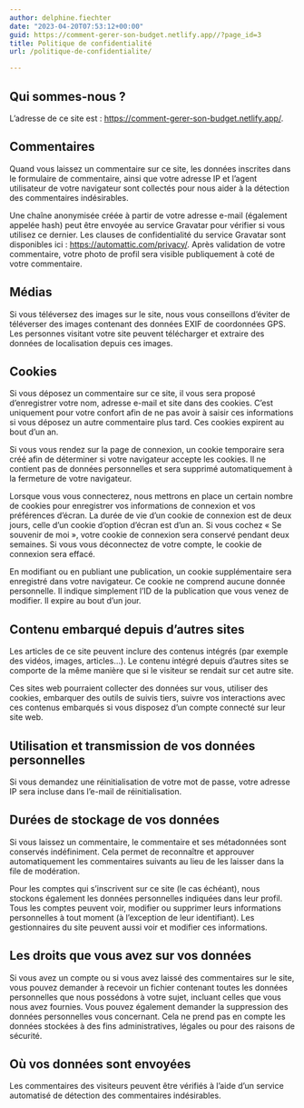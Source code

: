 ```yaml
---
author: delphine.fiechter
date: "2023-04-20T07:53:12+00:00"
guid: https://comment-gerer-son-budget.netlify.app//?page_id=3
title: Politique de confidentialité
url: /politique-de-confidentialite/

---
```

## Qui sommes-nous ?

L’adresse de ce site est : https://comment-gerer-son-budget.netlify.app/.

## Commentaires

Quand vous laissez un commentaire sur ce site, les données inscrites dans le formulaire de commentaire, ainsi que votre adresse IP et l’agent utilisateur de votre navigateur sont collectés pour nous aider à la détection des commentaires indésirables.

Une chaîne anonymisée créée à partir de votre adresse e-mail (également appelée hash) peut être envoyée au service Gravatar pour vérifier si vous utilisez ce dernier. Les clauses de confidentialité du service Gravatar sont disponibles ici : https://automattic.com/privacy/. Après validation de votre commentaire, votre photo de profil sera visible publiquement à coté de votre commentaire.

## Médias

Si vous téléversez des images sur le site, nous vous conseillons d’éviter de téléverser des images contenant des données EXIF de coordonnées GPS. Les personnes visitant votre site peuvent télécharger et extraire des données de localisation depuis ces images.

## Cookies

Si vous déposez un commentaire sur ce site, il vous sera proposé d’enregistrer votre nom, adresse e-mail et site dans des cookies. C’est uniquement pour votre confort afin de ne pas avoir à saisir ces informations si vous déposez un autre commentaire plus tard. Ces cookies expirent au bout d’un an.

Si vous vous rendez sur la page de connexion, un cookie temporaire sera créé afin de déterminer si votre navigateur accepte les cookies. Il ne contient pas de données personnelles et sera supprimé automatiquement à la fermeture de votre navigateur.

Lorsque vous vous connecterez, nous mettrons en place un certain nombre de cookies pour enregistrer vos informations de connexion et vos préférences d’écran. La durée de vie d’un cookie de connexion est de deux jours, celle d’un cookie d’option d’écran est d’un an. Si vous cochez « Se souvenir de moi », votre cookie de connexion sera conservé pendant deux semaines. Si vous vous déconnectez de votre compte, le cookie de connexion sera effacé.

En modifiant ou en publiant une publication, un cookie supplémentaire sera enregistré dans votre navigateur. Ce cookie ne comprend aucune donnée personnelle. Il indique simplement l’ID de la publication que vous venez de modifier. Il expire au bout d’un jour.

## Contenu embarqué depuis d’autres sites

Les articles de ce site peuvent inclure des contenus intégrés (par exemple des vidéos, images, articles…). Le contenu intégré depuis d’autres sites se comporte de la même manière que si le visiteur se rendait sur cet autre site.

Ces sites web pourraient collecter des données sur vous, utiliser des cookies, embarquer des outils de suivis tiers, suivre vos interactions avec ces contenus embarqués si vous disposez d’un compte connecté sur leur site web.

## Utilisation et transmission de vos données personnelles

Si vous demandez une réinitialisation de votre mot de passe, votre adresse IP sera incluse dans l’e-mail de réinitialisation.

## Durées de stockage de vos données

Si vous laissez un commentaire, le commentaire et ses métadonnées sont conservés indéfiniment. Cela permet de reconnaître et approuver automatiquement les commentaires suivants au lieu de les laisser dans la file de modération.

Pour les comptes qui s’inscrivent sur ce site (le cas échéant), nous stockons également les données personnelles indiquées dans leur profil. Tous les comptes peuvent voir, modifier ou supprimer leurs informations personnelles à tout moment (à l’exception de leur identifiant). Les gestionnaires du site peuvent aussi voir et modifier ces informations.

## Les droits que vous avez sur vos données

Si vous avez un compte ou si vous avez laissé des commentaires sur le site, vous pouvez demander à recevoir un fichier contenant toutes les données personnelles que nous possédons à votre sujet, incluant celles que vous nous avez fournies. Vous pouvez également demander la suppression des données personnelles vous concernant. Cela ne prend pas en compte les données stockées à des fins administratives, légales ou pour des raisons de sécurité.

## Où vos données sont envoyées

Les commentaires des visiteurs peuvent être vérifiés à l’aide d’un service automatisé de détection des commentaires indésirables.
